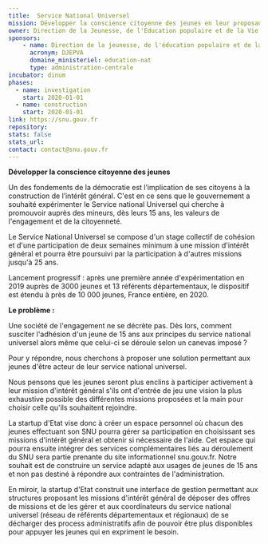 ```yaml
---
title:  Service National Universel
mission: Développer la conscience citoyenne des jeunes en leur proposant de participer dès 15 ans à des missions d'intérêt général
owner: Direction de la Jeunesse, de l'Education populaire et de la Vie associative, sous l'impulsion du Secrétaire d'Etat auprès du ministre de l'éducation nationale et de la jeunesse
sponsors: 
    - name: Direction de la jeunesse, de l'éducation populaire et de la vie associative
      acronym: DJEPVA
      domaine_ministeriel: education-nat
      type: administration-centrale
incubator: dinum
phases:
  - name: investigation
    start: 2020-01-01
  - name: construction
    start: 2020-01-01
link: https://snu.gouv.fr
repository:
stats: false
stats_url:
contact: contact@snu.gouv.fr
---
```


**Développer la conscience citoyenne des jeunes**

Un des fondements de la démocratie est l’implication de ses citoyens à la construction de l’intérêt général. C'est en ce sens que le gouvernement a souhaité expérimenter le Service national Universel qui cherche à promouvoir auprès des mineurs, dès leurs 15 ans, les valeurs de l'engagement et de la citoyenneté.

Le Service National Universel se compose d'un stage collectif de cohésion et d'une participation de deux semaines minimum à une mission d'intérêt général et pourra être poursuivi par la participation à d'autres missions jusqu'à 25 ans.

Lancement progressif : après une première année d'expérimentation en 2019 auprès de 3000 jeunes et 13 référents départementaux, le dispositif est étendu à près de 10 000 jeunes, France entière, en 2020.

**Le problème :**

Une société de l'engagement ne se décrète pas. Dès lors, comment susciter l'adhésion d'un jeune de 15 ans aux principes du service national universel alors même que celui-ci se déroule selon un canevas imposé ?

Pour y répondre, nous cherchons à proposer une solution permettant aux jeunes d'être acteur de leur service national universel.

Nous pensons que les jeunes seront plus enclins à participer activement à leur mission d'intérêt général s'ils ont d'entrée de jeu une vision la plus exhaustive possible des différentes missions proposées et la main pour choisir celle qu'ils souhaitent rejoindre.

La startup d'Etat vise donc à créer un espace personnel où chacun des jeunes effectuant son SNU pourra gérer sa participation en choisissant ses missions d'intérêt général et obtenir si nécessaire de l'aide. Cet espace qui pourra ensuite intégrer des services complémentaires liés au déroulement du SNU sera partie prenante du site informationnel snu.gouv.fr.
Notre souhait est de construire un service adapté aux usages de jeunes de 15 ans et non pas destiné à répondre aux contraintes de l'administration.

En miroir, la startup d'Etat construit une interface de gestion permettant aux structures proposant les missions d'intérêt général de déposer des offres de missions et de les gérer et aux coordinateurs du service national universel (réseau de référents départementaux et régionaux) de se décharger des process administratifs afin de pouvoir être plus disponibles pour appuyer les jeunes qui en expriment le besoin.
